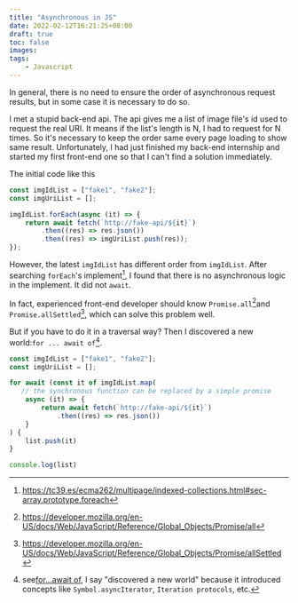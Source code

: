 ```yaml
---
title: "Asynchronous in JS"
date: 2022-02-12T16:21:25+08:00
draft: true
toc: false
images:
tags:
    - Javascript
---
```


In general, there is no need to ensure the order of asynchronous request results, but in some case it is necessary to do so.

I met a stupid back-end api. The api gives me a list of image file's id used to request the real URI. It means if the list's length is N, I had to request for N times. So it's necessary to keep the order same every page loading to show same result. Unfortunately, I had just finished my back-end internship and started my first front-end one so that I can't find a solution immediately.

The initial code like this

```javascript
const imgIdList = ["fake1", "fake2"];
const imgUriList = [];

imgIdList.forEach(async (it) => {
    return await fetch(`http://fake-api/${it}`)
        .then((res) => res.json())
        .then((res) => imgUriList.push(res));
});
```

However, the latest `imgIdList` has different order from `imgIdList`. After searching `forEach`'s implement[^1], I found that there is no asynchronous logic in the implement. It did not `await`.

In fact, experienced front-end developer should know `Promise.all`[^2]and `Promise.allSettled`[^3], which can solve this problem well.

But if you  have to do it in a traversal way? Then I discovered a new world:`for ... await of`[^4].

```javascript
const imgIdList = ["fake1", "fake2"];
const imgUriList = [];

for await (const it of imgIdList.map(
   // the synchronous function can be replaced by a simple promise
    async (it) => {
        return await fetch(`http://fake-api/${it}`)
            .then((res) => res.json())
    }
) {
    list.push(it)
}

console.log(list)
```

[^1]: https://tc39.es/ecma262/multipage/indexed-collections.html#sec-array.prototype.foreach
[^2]: https://developer.mozilla.org/en-US/docs/Web/JavaScript/Reference/Global_Objects/Promise/all
[^3]: https://developer.mozilla.org/en-US/docs/Web/JavaScript/Reference/Global_Objects/Promise/allSettled
[^4]: see[for...await of](https://developer.mozilla.org/en-US/docs/Web/JavaScript/Reference/Statements/for-await...of), I say "discovered a new world" because it introduced concepts like `Symbol.asyncIterator`, `Iteration protocols`, etc.

